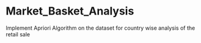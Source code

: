 # Market_Basket_Analysis
 Implement Apriori Algorithm on the dataset for country wise analysis of the retail sale
 
 
